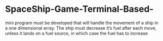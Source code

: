 # SpaceShip-Game-Terminal-Based-
mini program must be developed that will handle the movement of a ship in a one dimensional array. The ship must decrease it’s fuel after each move, unless it lands on a fuel source, in which case the fuel has to increase
